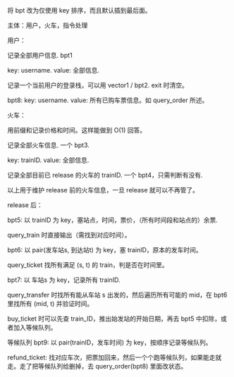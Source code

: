 将 bpt 改为仅使用 key 排序，而且默认插到最后面。

主体：用户，火车，指令处理

用户：

记录全部用户信息. bpt1

key: username. value: 全部信息.

记录一个当前用户的登录栈，可以用 vector1 / bpt2. exit 时清空。

bpt8: key: username. value: 所有已购车票信息。如 query_order 所述。

火车：

用前缀和记录价格和时间。这样能做到 O(1) 回答。

记录全部火车信息. 一个 bpt3.

key: trainID. value: 全部信息.

记录全部目前已 release 的火车的 trainID. 一个 bpt4，只需判断有没有.

以上用于维护 release 前的火车信息，一旦 release 就可以不再管了。

release 后：

bpt5: 以 trainID 为 key，塞站点，时间，票价，（所有时间段和站点的）余票.

query_train 时直接输出（需找到对应时间）。

bpt6: 以 pair(发车站s, 到达站t) 为 key，塞 trainID，原本的发车时间。

query_ticket 找所有满足 (s, t) 的 train，判是否在时间里。

bpt7: 以 车站s 为 key，记录所有 trainID.

query_transfer 时找所有能从车站 s 出发的，然后遍历所有可能的 mid，在 bpt6 里找所有 (mid, t) 并验证时间。

buy_ticket 时可以先查 train_ID，推出始发站的开始日期，再去 bpt5 中扣除，或者加入等候队列。

等候队列 bpt9: 以 pair(trainID，发车时间) 为 key，按顺序记录等候队列。

refund_ticket: 找对应车次，把票加回来，然后一个个跑等候队列，如果能走就走。走了把等候队列给删掉，去 query_order(bpt8) 里面改状态。